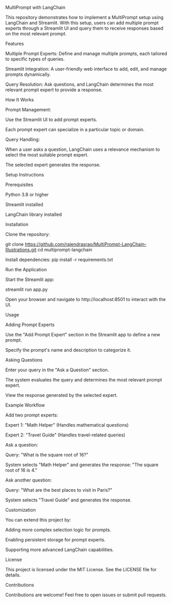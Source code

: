 MultiPrompt with LangChain

This repository demonstrates how to implement a MultiPrompt setup using LangChain and Streamlit. With this setup, users can add multiple prompt experts through a Streamlit UI and query them to receive responses based on the most relevant prompt.

Features

Multiple Prompt Experts: Define and manage multiple prompts, each tailored to specific types of queries.

Streamlit Integration: A user-friendly web interface to add, edit, and manage prompts dynamically.

Query Resolution: Ask questions, and LangChain determines the most relevant prompt expert to provide a response.

How It Works

Prompt Management:

Use the Streamlit UI to add prompt experts.

Each prompt expert can specialize in a particular topic or domain.

Query Handling:

When a user asks a question, LangChain uses a relevance mechanism to select the most suitable prompt expert.

The selected expert generates the response.

Setup Instructions

Prerequisites

Python 3.8 or higher

Streamlit installed

LangChain library installed

Installation

Clone the repository:

git clone  https://github.com/rajendrasrao/MultiPrompt-LangChain-Illustrations.git
cd multiprompt-langchain

Install dependencies:
pip install -r requirements.txt

Run the Application

Start the Streamlit app:

streamlit run app.py

Open your browser and navigate to http://localhost:8501 to interact with the UI.

Usage

Adding Prompt Experts

Use the "Add Prompt Expert" section in the Streamlit app to define a new prompt.

Specify the prompt's name and description to categorize it.

Asking Questions

Enter your query in the "Ask a Question" section.

The system evaluates the query and determines the most relevant prompt expert.

View the response generated by the selected expert.

Example Workflow

Add two prompt experts:

Expert 1: "Math Helper" (Handles mathematical questions)

Expert 2: "Travel Guide" (Handles travel-related queries)

Ask a question:

Query: "What is the square root of 16?"

System selects "Math Helper" and generates the response: "The square root of 16 is 4."

Ask another question:

Query: "What are the best places to visit in Paris?"

System selects "Travel Guide" and generates the response.

Customization

You can extend this project by:

Adding more complex selection logic for prompts.

Enabling persistent storage for prompt experts.

Supporting more advanced LangChain capabilities.

License

This project is licensed under the MIT License. See the LICENSE file for details.

Contributions

Contributions are welcome! Feel free to open issues or submit pull requests.
